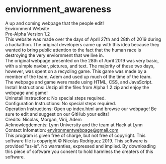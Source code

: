 # enviornment_awareness
A up and coming webpage that the people edit!  
Environment Website  
Pre-Alpha Version 1.2  
This website was made over the days of April 27th and 28th of 2019 during a hackathon. The original developers came up with this idea because they wanted to bring public attention to the fact that the human race is destroying the very enviornment that we live in.  
The original webpage presented on the 28th of April 2019 was very basic, with a simple navbar, pictures, and text. The majority of these two days, however, was spent on a recycling game. This game was made by a member of the team, Adem and used up much of the time of the team.  
The webpage and game were made using HTML, CSS, and JavaScript.  
Install Instructions: Unzip all the files from Alpha 1.2.zip and enjoy the webpage and game!  
Uninstall Instructions: No special steps required.  
Configuration Instructions: No special steps required.  
Operation Instructions: Open up index.html and browse our webpage! Be sure to edit and suggest on our GitHub your edits!  
Credits: Nicolas, Morgan, Virij, Adem  
Acknowlegdements: Lynn University and the team at Hack at Lynn  
Contact Infomation: environmentwebpage@gmail.com  
This program is given free of charge, but not free of copyright. This software file is copyright © Nicolas Rodriguez 2019. This software is provided "as-is". No warranties, expressed and implied. By downloading this piece of software you consent to hold harmless the creaters of this software.
